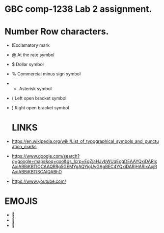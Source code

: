 # GBC comp-1238 Lab 2 assignment.
# Number Row characters.
- !Exclamatory mark
- @ At the rate symbol
- $ Dollar symbol
- % 	Commercial minus sign symbol
- + Asterisk symbol
- ( Left open bracket symbol
- ) Right open bracket symbol

  # LINKS
-  https://en.wikipedia.org/wiki/List_of_typographical_symbols_and_punctuation_marks
-  https://www.google.com/search?q=google+maps&oq=goo&gs_lcrp=EgZjaHJvbWUqEggDEAAYQxiDARixAxiABBiKBTIOCAAQRRg5GEMYgAQYigUyGAgBEC4YQxiDARjHARixAxjRAxiABBiKBTISCAIQABhD
-  https://www.youtube.com/




# EMOJIS
- 👋
- 🙌
- 🤗
